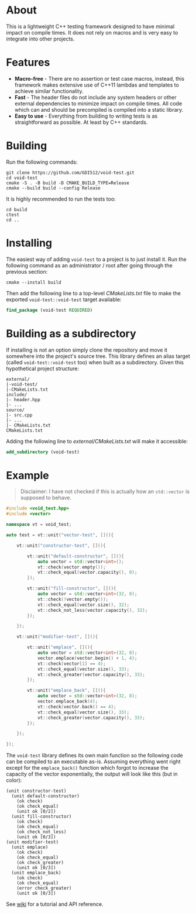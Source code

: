 # About
This is a lightweight C++ testing framework designed to have minimal impact on compile times. It does not rely on macros and is very easy to integrate into other projects.

# Features
* **Macro-free** - There are no assertion or test case macros, instead, this framework makes extensive use of C++11 lambdas and templates to achieve similar functionality.
* **Fast** - The header files do not include any system headers or other external dependencies to minimize impact on compile times. All code which can and should be precompiled is compiled into a static library.
* **Easy to use** - Everything from building to writing tests is as straightforward as possible. At least by C++ standards.

# Building
Run the following commands:

    git clone https://github.com/GDI512/void-test.git
    cd void-test
    cmake -S . -B build -D CMAKE_BUILD_TYPE=Release
    cmake --build build --config Release

It is highly recommended to run the tests too:

    cd build
    ctest
    cd ..

# Installing
The easiest way of adding `void-test` to a project is to just install it. Run the following command as an administrator / root after going through the previous section:

    cmake --install build

Then add the following line to a top-level *CMakeLists.txt* file to make the exported `void-test::void-test` target available:

```cmake
find_package (void-test REQUIRED)
```

# Building as a subdirectory
If installing is not an option simply clone the repository and move it somewhere into the project's source tree. This library defines an alias target (called `void-test::void-test` too) when built as a subdirectory. Given this hypothetical project structure:

    external/
    |-void-test/
    |-CMakeLists.txt
    include/
    |- header.hpp
    |- ...
    source/
    |- src.cpp
    |- ...
    |- CMakeLists.txt
    CMakeLists.txt

Adding the following line to *external/CMakeLists.txt* will make it accessible:

```cmake
add_subdirectory (void-test)
```

# Example
> Disclaimer: I have not checked if this is actually how an `std::vector` is supposed to behave.

```c++
#include <void_test.hpp>
#include <vector>

namespace vt = void_test;

auto test = vt::unit("vector-test", [](){

    vt::unit("constructor-test", [](){

        vt::unit("default-constructor", [](){
            auto vector = std::vector<int>();
            vt::check(vector.empty());
            vt::check_equal(vector.capacity(), 0);
        });

        vt::unit("fill-constructor", [](){
            auto vector = std::vector<int>(32, 8);
            vt::check(!vector.empty());
            vt::check_equal(vector.size(), 32);
            vt::check_not_less(vector.capacity(), 32);
        });

    });

    vt::unit("modifier-test", [](){

        vt::unit("emplace", [](){
            auto vector = std::vector<int>(32, 8);
            vector.emplace(vector.begin() + 1, 4);
            vt::check(vector[1] == 4);
            vt::check_equal(vector.size(), 33);
            vt::check_greater(vector.capacity(), 33);
        });

        vt::unit("emplace_back", [](){
            auto vector = std::vector<int>(32, 8);
            vector.emplace_back(4);
            vt::check(vector.back() == 4);
            vt::check_equal(vector.size(), 33);
            vt::check_greater(vector.capacity(), 33);
        });

    });

});
```

The `void-test` library defines its own main function so the following code can be compiled to an executable as-is. Assuming everything went right except for the `emplace_back()` function which forgot to increase the capacity of the vector exponentially, the output will look like this (but in color):

    (unit constructor-test)
      (unit default-constructor)
        (ok check)
        (ok check_equal)
        (unit ok [0/2])
      (unit fill-constructor)
        (ok check)
        (ok check_equal)
        (ok check_not_less)
        (unit ok [0/3])
    (unit modifier-test)
      (unit emplace)
        (ok check)
        (ok check_equal)
        (ok check_greater)
        (unit ok [0/3])
      (unit emplace_back)
        (ok check)
        (ok check_equal)
        (error check_greater)
        (unit ok [0/3])

See [wiki](https://github.com/GDI512/void-test/wiki) for a tutorial and API reference.
